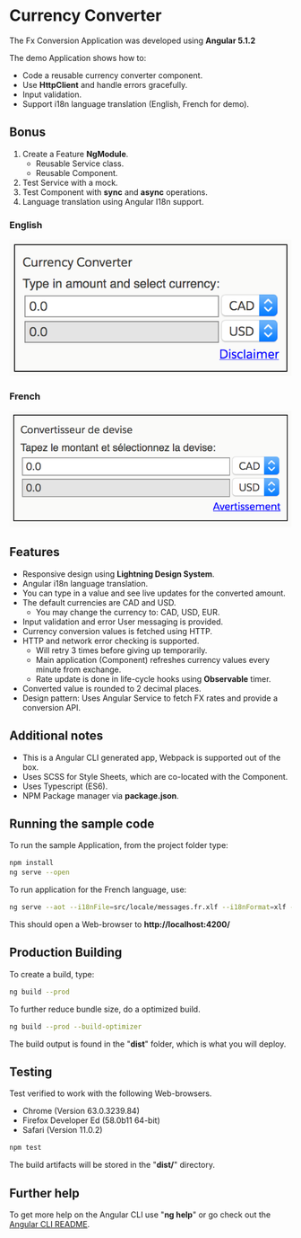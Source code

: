 # Currency Converter

The Fx Conversion Application was developed using **Angular 5.1.2**

The demo Application shows how to:

- Code a reusable currency converter component.
- Use **HttpClient** and handle errors gracefully.
- Input validation.
- Support i18n language translation (English, French for demo).

## Bonus

1. Create a Feature **NgModule**.
    - Reusable Service class.
    - Reusable Component.
1. Test Service with a mock.
1. Test Component with **sync** and **async** operations.
1. Language translation using Angular I18n support.

### English

![fx widget](images/fx-widget.png)

### French

![fx widget](images/fx-widget-fr.png)

## Features

- Responsive design using **Lightning Design System**.
- Angular i18n language translation.
- You can type in a value and see live updates for the converted amount.
- The default currencies are CAD and USD.
  - You may change the currency to: CAD, USD, EUR.
- Input validation and error User messaging is provided.
- Currency conversion values is fetched using HTTP.
- HTTP and network error checking is supported.
  - Will retry 3 times before giving up temporarily.
  - Main application (Component) refreshes currency values every minute from exchange.
  - Rate update is done in life-cycle hooks using **Observable** timer.
- Converted value is rounded to 2 decimal places.
- Design pattern: Uses Angular Service to fetch FX rates and provide a conversion API.

## Additional notes

- This is a Angular CLI generated app, Webpack is supported out of the box.
- Uses SCSS for Style Sheets, which are co-located with the Component.
- Uses Typescript (ES6).
- NPM Package manager via **package.json**.

## Running the sample code

To run the sample Application, from the project folder type:

```sh
npm install
ng serve --open
```

To run application for the French language, use:

```sh
ng serve --aot --i18nFile=src/locale/messages.fr.xlf --i18nFormat=xlf --locale=fr
```

This should open a Web-browser to **http://localhost:4200/**

## Production Building

To create a build, type:

```sh
ng build --prod
```

To further reduce bundle size, do a optimized build.

```sh
ng build --prod --build-optimizer
```

The build output is found in the "**dist**" folder, which is what you will deploy.

## Testing

Test verified to work with the following Web-browsers.

- Chrome (Version 63.0.3239.84)
- Firefox Developer Ed (58.0b11 64-bit)
- Safari (Version 11.0.2)

```sh
npm test
```

The build artifacts will be stored in the "**dist/**" directory.

## Further help

To get more help on the Angular CLI use "**ng help**" or go check out the [Angular CLI README](https://github.com/angular/angular-cli/blob/master/README.md).
